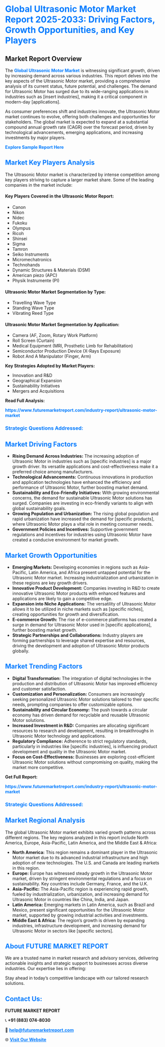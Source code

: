 <h1 style="color: #007BFF;">Global Ultrasonic Motor Market Report 2025-2033: Driving Factors, Growth Opportunities, and Key Players</h1>

<section id="overview">
<h2>Market Report Overview</h2>
<p>The <a href="https://www.futuremarketreport.com/industry-report/ultrasonic-motor-market" style="color: #007BFF; text-decoration: none;"><strong>Global Ultrasonic Motor Market</strong></a> is witnessing significant growth, driven by increasing demand across various industries. This report delves into the key aspects of the Ultrasonic Motor market, providing a comprehensive analysis of its current status, future potential, and challenges. The demand for Ultrasonic Motor has surged due to its wide-ranging applications in industries such as [insert industries], making it a critical component in modern-day [applications].</p>
<p>As consumer preferences shift and industries innovate, the Ultrasonic Motor market continues to evolve, offering both challenges and opportunities for stakeholders. The global market is expected to expand at a substantial compound annual growth rate (CAGR) over the forecast period, driven by technological advancements, emerging applications, and increasing investments by major players.</p>
</section>

<section id="overview">
<p><a href="https://www.futuremarketreport.com/request-sample/reportId=87072" style="color: #007BFF; text-decoration: none;"><strong>Explore Sample Report Here</strong></a></p>
</section>

<section id="key-players">
<h2 style="color: #007BFF;">Market Key Players Analysis</h2>
<p>The Ultrasonic Motor market is characterized by intense competition among key players striving to capture a larger market share. Some of the leading companies in the market include:</p>
<h4>Key Players Covered in the Ultrasonic Motor Report:</h4>
<ul><li>Canon</li><li>Nikon</li><li>Nidec</li><li>Fukoku</li><li>Olympus</li><li>Ricoh</li><li>Shinsei</li><li>Sigma</li><li>Tamron</li><li>Seiko Instruments</li><li>Micromechatronics</li><li>Technohands</li><li>Dynamic Structures &amp; Materials (DSM)</li><li>American piezo (APC)</li><li>Physik Instrumente (PI)</li></ul>
<h4>Ultrasonic Motor Market Segmentation by Type:</h4>
<ul><li>Travelling Wave Type</li><li>Standing Wave Type</li><li>Vibrating Reed Type</li></ul>

<h4>Ultrasonic Motor Market Segmentation by Application:</h4>
<ul><li>Camera (AF, Zoom, Rotary Work Platform)</li><li>Roll Screen (Curtain)</li><li>Medical Equipment (MRI, Prosthetic Limb for Rehabilitation)</li><li>Semiconductor Production Device (X-Rays Exposure)</li><li>Robot And A Manipulator (Finger, Arm)</li></ul>
<p><strong>Key Strategies Adopted by Market Players:</strong></p>
<ul>
<li>Innovation and R&D</li>
<li>Geographical Expansion</li>
<li>Sustainability Initiatives</li>
<li>Mergers and Acquisitions</li>
</ul>
</section>

<section>
<p><strong>Read Full Analysis: </strong></p><a href="https://www.futuremarketreport.com/industry-report/ultrasonic-motor-market" style="color: #007BFF; text-decoration: none;"><strong>https://www.futuremarketreport.com/industry-report/ultrasonic-motor-market</strong></a>
<h3 style="color: #007BFF;">Strategic Questions Addressed:</h3>
</section>

<section id="driving-factors">
<h2 style="color: #007BFF;">Market Driving Factors</h2>
<ul>
<li><strong>Rising Demand Across Industries:</strong> The increasing adoption of Ultrasonic Motor in industries such as [specific industries] is a major growth driver. Its versatile applications and cost-effectiveness make it a preferred choice among manufacturers.</li>
<li><strong>Technological Advancements:</strong> Continuous innovations in production and application technologies have enhanced the efficiency and performance of Ultrasonic Motor, further boosting market demand.</li>
<li><strong>Sustainability and Eco-Friendly Initiatives:</strong> With growing environmental concerns, the demand for sustainable Ultrasonic Motor solutions has surged. Companies are investing in eco-friendly variants to align with global sustainability goals.</li>
<li><strong>Growing Population and Urbanization:</strong> The rising global population and rapid urbanization have increased the demand for [specific products], where Ultrasonic Motor plays a vital role in meeting consumer needs.</li>
<li><strong>Government Policies and Incentives:</strong> Supportive government regulations and incentives for industries using Ultrasonic Motor have created a conducive environment for market growth.</li>
</ul>
</section>

<section id="growth-opportunities">
<h2 style="color: #007BFF;">Market Growth Opportunities</h2>
<ul>
<li><strong>Emerging Markets:</strong> Developing economies in regions such as Asia-Pacific, Latin America, and Africa present untapped potential for the Ultrasonic Motor market. Increasing industrialization and urbanization in these regions are key growth drivers.</li>
<li><strong>Innovative Product Development:</strong> Companies investing in R&D to create innovative Ultrasonic Motor products with enhanced features and applications are likely to gain a competitive edge.</li>
<li><strong>Expansion into Niche Applications:</strong> The versatility of Ultrasonic Motor allows it to be utilized in niche markets such as [specific niches], creating opportunities for growth and diversification.</li>
<li><strong>E-commerce Growth:</strong> The rise of e-commerce platforms has created a surge in demand for Ultrasonic Motor used in [specific applications], further boosting market growth.</li>
<li><strong>Strategic Partnerships and Collaborations:</strong> Industry players are forming partnerships to leverage shared expertise and resources, driving the development and adoption of Ultrasonic Motor products globally.</li>
</ul>
</section>

<section id="trending-factors">
<h2 style="color: #007BFF;">Market Trending Factors</h2>
<ul>
<li><strong>Digital Transformation:</strong> The integration of digital technologies in the production and distribution of Ultrasonic Motor has improved efficiency and customer satisfaction.</li>
<li><strong>Customization and Personalization:</strong> Consumers are increasingly seeking personalized Ultrasonic Motor solutions tailored to their specific needs, prompting companies to offer customizable options.</li>
<li><strong>Sustainability and Circular Economy:</strong> The push towards a circular economy has driven demand for recyclable and reusable Ultrasonic Motor solutions.</li>
<li><strong>Increased Investment in R&D:</strong> Companies are allocating significant resources to research and development, resulting in breakthroughs in Ultrasonic Motor technology and applications.</li>
<li><strong>Regulatory Compliance:</strong> Adherence to strict regulatory standards, particularly in industries like [specific industries], is influencing product development and quality in the Ultrasonic Motor market.</li>
<li><strong>Focus on Cost-Effectiveness:</strong> Businesses are exploring cost-efficient Ultrasonic Motor solutions without compromising on quality, making the market more competitive.</li>
</ul>
</section>

<section>
<p><strong>Get Full Report: </strong></p><a href="https://www.futuremarketreport.com/industry-report/ultrasonic-motor-market" style="color: #007BFF; text-decoration: none;"><strong>https://www.futuremarketreport.com/industry-report/ultrasonic-motor-market</strong></a>
<h3 style="color: #007BFF;">Strategic Questions Addressed:</h3>
</section>


<section id="regional-analysis">
<h2 style="color: #007BFF;">Market Regional Analysis</h2>
<p>The global Ultrasonic Motor market exhibits varied growth patterns across different regions. The key regions analyzed in this report include North America, Europe, Asia-Pacific, Latin America, and the Middle East & Africa:</p>
<ul>
<li><strong>North America:</strong> This region remains a dominant player in the Ultrasonic Motor market due to its advanced industrial infrastructure and high adoption of new technologies. The U.S. and Canada are leading markets in this region.</li>
<li><strong>Europe:</strong> Europe has witnessed steady growth in the Ultrasonic Motor market, driven by stringent environmental regulations and a focus on sustainability. Key countries include Germany, France, and the U.K.</li>
<li><strong>Asia-Pacific:</strong> The Asia-Pacific region is experiencing rapid growth, fueled by industrialization, urbanization, and increasing demand for Ultrasonic Motor in countries like China, India, and Japan.</li>
<li><strong>Latin America:</strong> Emerging markets in Latin America, such as Brazil and Mexico, present significant opportunities for the Ultrasonic Motor market, supported by growing industrial activities and investments.</li>
<li><strong>Middle East & Africa:</strong> The region’s growth is driven by expanding industries, infrastructure development, and increasing demand for Ultrasonic Motor in sectors like [specific sectors].</li>
</ul>
</section>

<footer>
<h2 style="color: #007BFF;">About FUTURE MARKET REPORT</h2>
<p>We are a trusted name in market research and advisory services, delivering actionable insights and strategic support to businesses across diverse industries. Our expertise lies in offering:</p>

<p>Stay ahead in today’s competitive landscape with our tailored research solutions.</p>

<h2 style="color: #007BFF;">Contact Us:</h2>
<p><strong>FUTURE MARKET REPORT</strong></p>
<p>📞 <strong>+91 (883) 074-8030</strong></p>
<p>📧 <strong><a href="mailto:help@futuremarketreport.com" style="color: #007BFF;">help@futuremarketreport.com</a></strong></p>
<p>🌐 <strong><a href="https://www.futuremarketreport.com/" style="color: #007BFF;">Visit Our Website</a></strong></p>
</footer>